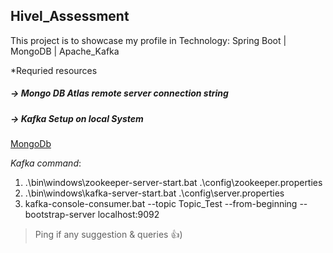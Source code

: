 ## Hivel_Assessment

This project is to showcase my profile in Technology: Spring Boot | MongoDB | Apache_Kafka 


*Requried resources
##### -> Mongo DB Atlas remote server connection string
##### -> Kafka Setup on local System


[MongoDb](https://account.mongodb.com/account/login?_ga=2.186707873.862837358.1681463533-1738354520.1673778328 "Atlas Login")

_Kafka command_:
1. .\bin\windows\zookeeper-server-start.bat .\config\zookeeper.properties 
2. .\bin\windows\kafka-server-start.bat .\config\server.properties
3. kafka-console-consumer.bat --topic Topic_Test --from-beginning --bootstrap-server localhost:9092




>Ping if any suggestion & queries 👍)
